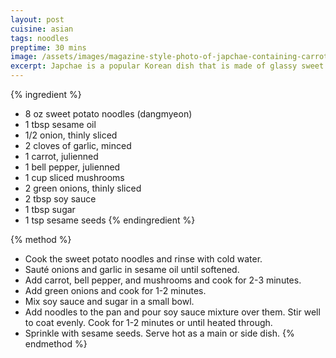 ```yaml
---
layout: post
cuisine: asian
tags: noodles
preptime: 30 mins
image: /assets/images/magazine-style-photo-of-japchae-containing-carrot-bell-pepper-mushrooms-green-onion-seasame-seeds.webp
excerpt: Japchae is a popular Korean dish that is made of glassy sweet potato noodles stir-fried with vegetables and a sweet and savory sauce.
---
```


{% ingredient %}
- 8 oz sweet potato noodles (dangmyeon)
- 1 tbsp sesame oil
- 1/2 onion, thinly sliced
- 2 cloves of garlic, minced
- 1 carrot, julienned
- 1 bell pepper, julienned
- 1 cup sliced mushrooms
- 2 green onions, thinly sliced
- 2 tbsp soy sauce
- 1 tbsp sugar
- 1 tsp sesame seeds
{% endingredient %}

{% method %}
- Cook the sweet potato noodles and rinse with cold water.
- Sauté onions and garlic in sesame oil until softened.
- Add carrot, bell pepper, and mushrooms and cook for 2-3 minutes.
- Add green onions and cook for 1-2 minutes.
- Mix soy sauce and sugar in a small bowl.
- Add noodles to the pan and pour soy sauce mixture over them. Stir well to coat evenly. Cook for 1-2 minutes or until heated through.
- Sprinkle with sesame seeds. Serve hot as a main or side dish.
{% endmethod %}